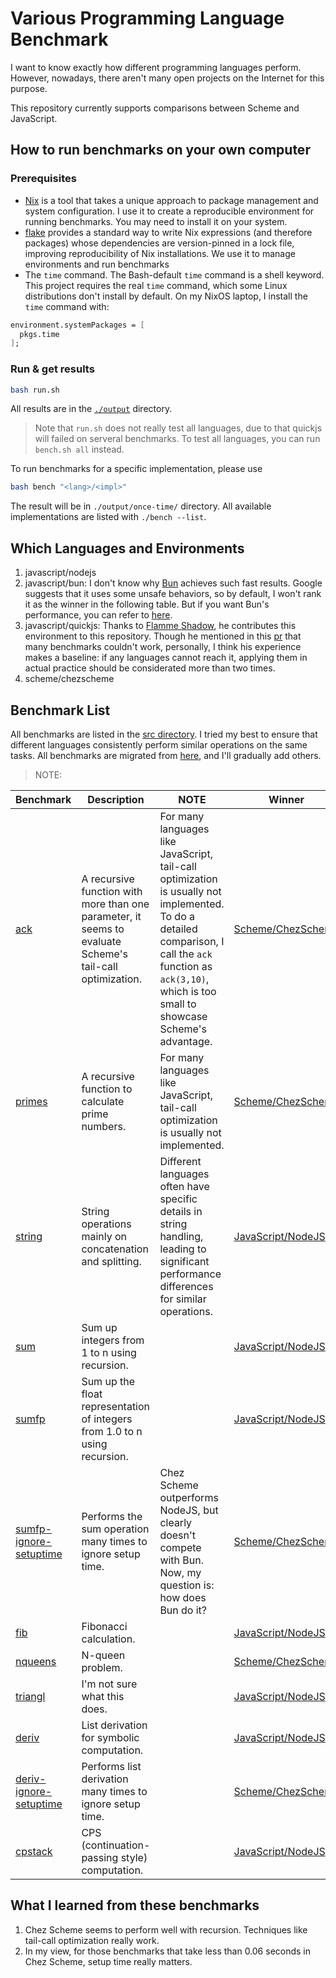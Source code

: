 # Various Programming Language Benchmark

I want to know exactly how different programming languages perform. However, nowadays, there aren't many open projects on the Internet for this purpose.

This repository currently supports comparisons between Scheme and JavaScript.

## How to run benchmarks on your own computer
### Prerequisites
* [Nix](https://nixos.org/) is a tool that takes a unique approach to package management and system configuration. I use it to create a reproducible environment for running benchmarks. You may need to install it on your system.
* [flake](https://nixos.wiki/wiki/flakes) provides a standard way to write Nix expressions (and therefore packages) whose dependencies are version-pinned in a lock file, improving reproducibility of Nix installations. We use it to manage environments and run benchmarks
* The `time` command. The Bash-default `time` command is a shell keyword. This project requires the real `time` command, which some Linux distributions don't install by default. On my NixOS laptop, I install the `time` command with:
```nix
environment.systemPackages = [
  pkgs.time
];
```

### Run & get results

```bash
bash run.sh
```
All results are in the [`./output`](./output) directory.
> Note that `run.sh` does not really test all languages, due to that quickjs will failed on serveral benchmarks. To test all languages, you can run `bench.sh all` instead.

To run benchmarks for a specific implementation, please use
```bash
bash bench "<lang>/<impl>"
```

The result will be in `./output/once-time/` directory.  All available implementations are listed with `./bench --list`.

## Which Languages and Environments
1. javascript/nodejs
2. javascript/bun: I don't know why [Bun](./language-environments/javascript/bun/) achieves such fast results. Google suggests that it uses some unsafe behaviors, so by default, I won't rank it as the winner in the following table. But if you want Bun's performance, you can refer to [here](./output/javascript-bun).
3. javascript/quickjs: Thanks to [Flamme Shadow](https://github.com/FlammeShadow), he contributes this environment to this repository. Though he mentioned in this [pr](https://github.com/ufo5260987423/various-program-languages-benchmark/pull/3) that many benchmarks couldn't work, personally, I think his experience makes a baseline: if any languages cannot reach it, applying them in actual practice should be considerated more than two times.
4. scheme/chezscheme

## Benchmark List
All benchmarks are listed in the [src directory](./src). I tried my best to ensure that different languages consistently perform similar operations on the same tasks. All benchmarks are migrated from [here](https://github.com/ecraven/r7rs-benchmarks), and I'll gradually add others.

>NOTE: 

| Benchmark | Description | NOTE | Winner |
| --- | --- | --- | --- |
| [ack](./src/ack) | A recursive function with more than one parameter, it seems to evaluate Scheme's tail-call optimization. | For many languages like JavaScript, tail-call optimization is usually not implemented. To do a detailed comparison, I call the `ack` function as `ack(3,10)`, which is too small to showcase Scheme's advantage. | [Scheme/ChezScheme](./output/scheme-chezscheme) |
| [primes](./src/primes) | A recursive function to calculate prime numbers. | For many languages like JavaScript, tail-call optimization is usually not implemented. | [Scheme/ChezScheme](./output/scheme-chezscheme) |
| [string](./src/string) | String operations mainly on concatenation and splitting. | Different languages often have specific details in string handling, leading to significant performance differences for similar operations. | [JavaScript/NodeJS](./output/javascript-nodejs) |
| [sum](./src/sum) | Sum up integers from 1 to n using recursion. |  | [JavaScript/NodeJS](./output/javascript-nodejs) |
| [sumfp](./src/sumfp) | Sum up the float representation of integers from 1.0 to n using recursion. |  | [JavaScript/NodeJS](./output/javascript-nodejs) |
| [sumfp-ignore-setuptime](./src/sumfp) | Performs the sum operation many times to ignore setup time. | Chez Scheme outperforms NodeJS, but clearly doesn't compete with Bun. Now, my question is: how does Bun do it? | [Scheme/ChezScheme](./output/scheme-chezscheme) |
| [fib](./src/fib) | Fibonacci calculation. |  | [JavaScript/NodeJS](./output/javascript-nodejs) |
| [nqueens](./src/nqueens) | N-queen problem. |  | [Scheme/ChezScheme](./output/scheme-chezscheme) |
| [triangl](./src/triangl) | I'm not sure what this does. |  | [JavaScript/NodeJS](./output/javascript-nodejs) |
| [deriv](./src/deriv) | List derivation for symbolic computation. |  | [JavaScript/NodeJS](./output/javascript-nodejs) |
| [deriv-ignore-setuptime](./src/deriv) | Performs list derivation many times to ignore setup time. |  | [Scheme/ChezScheme](./output/scheme-chezscheme) |
| [cpstack](./src/cpstack) | CPS (continuation-passing style) computation. |  | [JavaScript/NodeJS](./output/javascript-nodejs) |

## What I learned from these benchmarks

1. Chez Scheme seems to perform well with recursion. Techniques like tail-call optimization really work.
2. In my view, for those benchmarks that take less than 0.06 seconds in Chez Scheme, setup time really matters.
